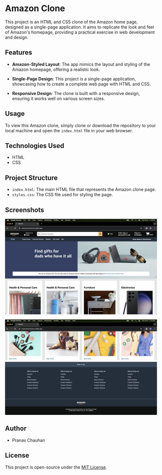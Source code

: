 # Amazon Clone

This project is an HTML and CSS clone of the Amazon home page, designed as a single-page application. It aims to replicate the look and feel of Amazon's homepage, providing a practical exercise in web development and design.

## Features

- **Amazon-Styled Layout**: The app mimics the layout and styling of the Amazon homepage, offering a realistic look.

- **Single-Page Design**: This project is a single-page application, showcasing how to create a complete web page with HTML and CSS.

- **Responsive Design**: The clone is built with a responsive design, ensuring it works well on various screen sizes.

## Usage

To view this Amazon clone, simply clone or download the repository to your local machine and open the `index.html` file in your web browser.

## Technologies Used

- HTML
- CSS

## Project Structure

- `index.html`: The main HTML file that represents the Amazon clone page.
- `styles.css`: The CSS file used for styling the page.

## Screenshots

![Amazon Clone Screenshot](images/ss1.png)

![Amazon Clone Screenshot](images/ss2.png)

## Author

- Pranav Chauhan

## License

This project is open-source under the [MIT License](LICENSE).
